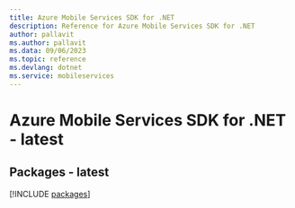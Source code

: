```yaml
---
title: Azure Mobile Services SDK for .NET
description: Reference for Azure Mobile Services SDK for .NET
author: pallavit
ms.author: pallavit
ms.data: 09/06/2023
ms.topic: reference
ms.devlang: dotnet
ms.service: mobileservices
---
```

# Azure Mobile Services SDK for .NET - latest
## Packages - latest
[!INCLUDE [packages](mobile-services-index.md)]